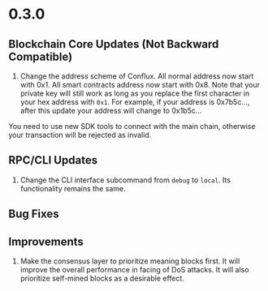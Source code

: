 # 0.3.0

## Blockchain Core Updates (Not Backward Compatible)

1. Change the address scheme of Conflux. All normal address now start with 0x1.
All smart contracts address now start with 0x8. Note that your private key will
still work as long as you replace the first character in your hex address with
``0x1``. For example, if your address is 0x7b5c..., after this update your
address will change to 0x1b5c...

You need to use new SDK tools to connect with the main chain, otherwise your
transaction will be rejected as invalid. 

## RPC/CLI Updates

1. Change the CLI interface subcommand from `debug` to `local`. Its
functionality remains the same.

## Bug Fixes

## Improvements

1. Make the consensus layer to prioritize meaning blocks first. It will improve
the overall performance in facing of DoS attacks. It will also prioritize
self-mined blocks as a desirable effect.
